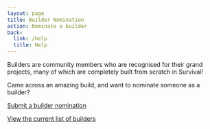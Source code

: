 ```yaml
---
layout: page
title: Builder Nomination
action: Nominate a builder
back:
  link: /help
  title: Help
---
```


Builders are community members who are recognised for their grand projects, many of which are completely built from scratch in Survival!

Came across an amazing build, and want to nominate someone as a builder? 

<a href="https://docs.google.com/forms/d/e/1FAIpQLSeK41BG3RceaoMNNkC5N3v8bi4VVmFNycoRkezEx9J5htlH6Q/viewform" class="action">Submit a builder nomination</a>

<a href="/about#builders" class="action">View the current list of builders</a>